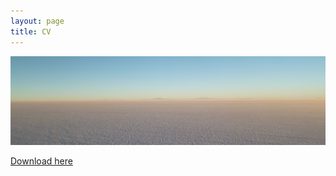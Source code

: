 ```yaml
---
layout: page
title: CV
---
```


![calm](/img/salt.jpg)

[Download here](https://github.com/jadesiu/jadesiu.github.io/blob/master/Jade%20Siu%20CV_10feb2020.pdf)
